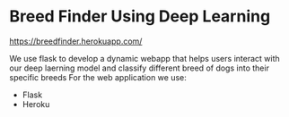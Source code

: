 # Breed Finder Using Deep Learning 
https://breedfinder.herokuapp.com/

We use flask to develop a dynamic webapp that helps users interact with our deep laerning model and classify different breed of dogs into their specific breeds
For the web application we use:
- Flask
- Heroku
